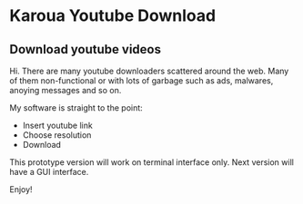 # Karoua Youtube Download

<h2>Download youtube videos</h2>

Hi. 
There are many youtube downloaders scattered around the web. Many of them non-functional or with lots of garbage such as ads, malwares, anoying messages and so on.

My software is straight to the point:
<ul>
  <li>Insert youtube link</li>
  <li>Choose resolution</li>
  <li>Download</li>
</ul>      

This prototype version will work on terminal interface only.
Next version will have a GUI interface.

Enjoy!
